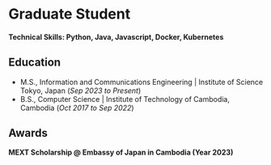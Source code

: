 # Graduate Student

#### Technical Skills: Python, Java, Javascript, Docker, Kubernetes

## Education
- M.S., Information and Communications Engineering	| Institute of Science Tokyo, Japan (_Sep 2023 to Present_)	 			        		
- B.S., Computer Science | Institute of Technology of Cambodia, Cambodia (_Oct 2017 to Sep 2022_)
  
## Awards
**MEXT Scholarship @ Embassy of Japan in Cambodia (Year 2023)**
